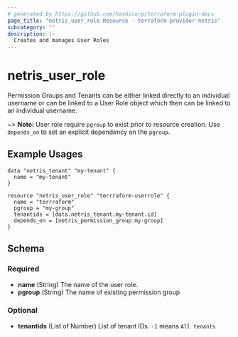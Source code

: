 ```yaml
---
# generated by https://github.com/hashicorp/terraform-plugin-docs
page_title: "netris_user_role Resource - terraform-provider-netris"
subcategory: ""
description: |-
  Creates and manages User Roles
---
```


# netris_user_role

Permission Groups and Tenants can be either linked directly to an individual username or can be linked to a User Role object which then can be linked to an individual username.

~> **Note:** User role require `pgroup` to exist prior to resource creation. Use `depends_on` to set an explicit dependency on the `pgroup`.


## Example Usages

```hcl
data "netris_tenant" "my-tenant" {
  name = "my-tenant"
}

resource "netris_user_role" "terrraform-userrole" {
  name = "terrraform"
  pgroup = "my-group"
  tenantids = [data.netris_tenant.my-tenant.id]
  depends_on = [netris_permission_group.my-group]
}
```


<!-- schema generated by tfplugindocs -->
## Schema

### Required

- **name** (String) The name of the user role.
- **pgroup** (String) The name of existing permission group

### Optional

- **tenantids** (List of Number) List of tenant IDs. `-1` means `All tenants`

